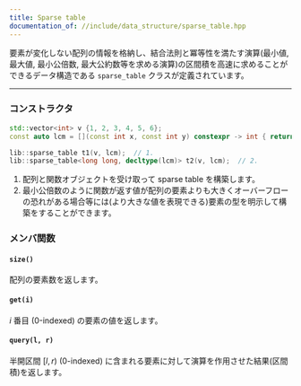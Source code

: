 ```yaml
---
title: Sparse table
documentation_of: //include/data_structure/sparse_table.hpp
---
```


要素が変化しない配列の情報を格納し、結合法則と冪等性を満たす演算(最小値, 最大値, 最小公倍数, 最大公約数等を求める演算)の区間積を高速に求めることができるデータ構造である `sparse_table` クラスが定義されています。

---

### コンストラクタ

```cpp
std::vector<int> v {1, 2, 3, 4, 5, 6};
const auto lcm = [](const int x, const int y) constexpr -> int { return std::lcm(x, y); };

lib::sparse_table t1(v, lcm);  // 1.
lib::sparse_table<long long, decltype(lcm)> t2(v, lcm);  // 2.
```

1. 配列と関数オブジェクトを受け取って sparse table を構築します。
1. 最小公倍数のように関数が返す値が配列の要素よりも大きくオーバーフローの恐れがある場合等には(より大きな値を表現できる)要素の型を明示して構築をすることができます。

### メンバ関数

#### `size()`

配列の要素数を返します。

#### `get(i)`

$i$ 番目 (0-indexed) の要素の値を返します。

#### `query(l, r)`

半開区間 $[l, r)$ (0-indexed) に含まれる要素に対して演算を作用させた結果(区間積)を返します。
